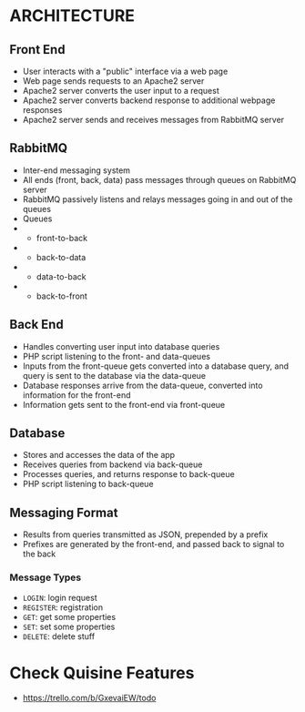 # ARCHITECTURE

## Front End
* User interacts with a "public" interface via a web page
* Web page sends requests to an Apache2 server
* Apache2 server converts the user input to a request
* Apache2 server converts backend response to additional webpage responses
* Apache2 server sends and receives messages from RabbitMQ server

## RabbitMQ
* Inter-end messaging system
* All ends (front, back, data) pass messages through queues on RabbitMQ server
* RabbitMQ passively listens and relays messages going in and out of the queues
* Queues
* * front-to-back
* * back-to-data
* * data-to-back
* * back-to-front

## Back End
* Handles converting user input into database queries
* PHP script listening to the front- and data-queues
* Inputs from the front-queue gets converted into a database query, and query is sent to the database via the data-queue
* Database responses arrive from the data-queue, converted into information for the front-end
* Information gets sent to the front-end via front-queue

## Database
* Stores and accesses the data of the app
* Receives queries from backend via back-queue
* Processes queries, and returns response to back-queue
* PHP script listening to back-queue

## Messaging Format
* Results from queries transmitted as JSON, prepended by a prefix
* Prefixes are generated by the front-end, and passed back to signal to the back

### Message Types
* `LOGIN`: login request
* `REGISTER`: registration
* `GET`: get some properties
* `SET`: set some properties
* `DELETE`: delete stuff

# Check Quisine Features
* https://trello.com/b/GxevaiEW/todo